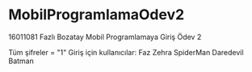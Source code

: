 # MobilProgramlamaOdev2
16011081 Fazlı Bozatay Mobil Programlamaya Giriş Ödev 2

Tüm şifreler = "1"
Giriş için kullanıcılar:
Faz
Zehra
SpiderMan
Daredevil
Batman
